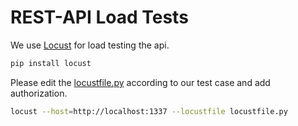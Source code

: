 # REST-API Load Tests

We use [Locust](https://locust.io/) for load testing the api.

```bash
pip install locust
```

Please edit the [locustfile.py](locustfile.py) according to our test case and add authorization.

```bash
locust --host=http://localhost:1337 --locustfile locustfile.py
```